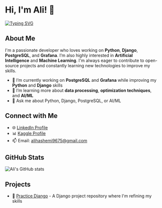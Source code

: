 # Hi, I'm Ali! 👋

[![Typing SVG](https://readme-typing-svg.demolab.com?font=Architects+Daughter&size=30&pause=1000&color=2196F3&center=true&vCenter=true&width=600&lines=Python+%7C+Django+%7C+PostgreSQL+Developer;Open+Source+Enthusiast;Lifelong+Learner+%26+Problem+Solver)](https://git.io/typing-svg)

## About Me

I'm a passionate developer who loves working on **Python**, **Django**, **PostgreSQL**, and **Grafana**. I’m also highly interested in **Artificial Intelligence** and **Machine Learning**. I'm always eager to contribute to open-source projects and constantly learning new technologies to improve my skills.

- 🔭 I’m currently working on **PostgreSQL** and **Grafana** while improving my **Python** and **Django** skills
- 🌱 I’m learning more about **data processing**, **optimization techniques**, and **AI/ML**
- 💬 Ask me about Python, Django, PostgreSQL, or AI/ML

## Connect with Me

- 🌐 [LinkedIn Profile](https://www.linkedin.com/in/ali-hashemi-855252244/)
- 📊 [Kaggle Profile](https://www.kaggle.com/hashemialii)
- 📫 Email: [alihashemi9675@gmail.com](mailto:alihashemi9675@gmail.com)

## GitHub Stats

![Ali's GitHub stats](https://github-readme-stats.vercel.app/api?username=hashemialii&show_icons=true&theme=radical)

## Projects

- 🔧 [Practice Django](https://github.com/hashemialii/practice_django) - A Django project repository where I'm refining my skills
